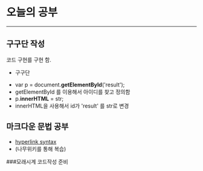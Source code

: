 # 오늘의 공부

---

## 구구단 작성
코드 구현를 구현 함.
 - <p id = 'result'>구구단</p>
 - var p = document.**getElementById**('result');
 - getElementById 를 이용해서 아이디를 찾고 정의함
 - p.**innerHTML** = str;
 - innerHTML을 사용해서 id가 'result' 를 str로 변경
 
## 마크다운 문법 공부
- [hyperlink syntax](https://namu.wiki/w/%EB%A7%88%ED%81%AC%EB%8B%A4%EC%9A%B4)
- (나무위키를 통해 복습)

###모래시계 코드작성 준비
